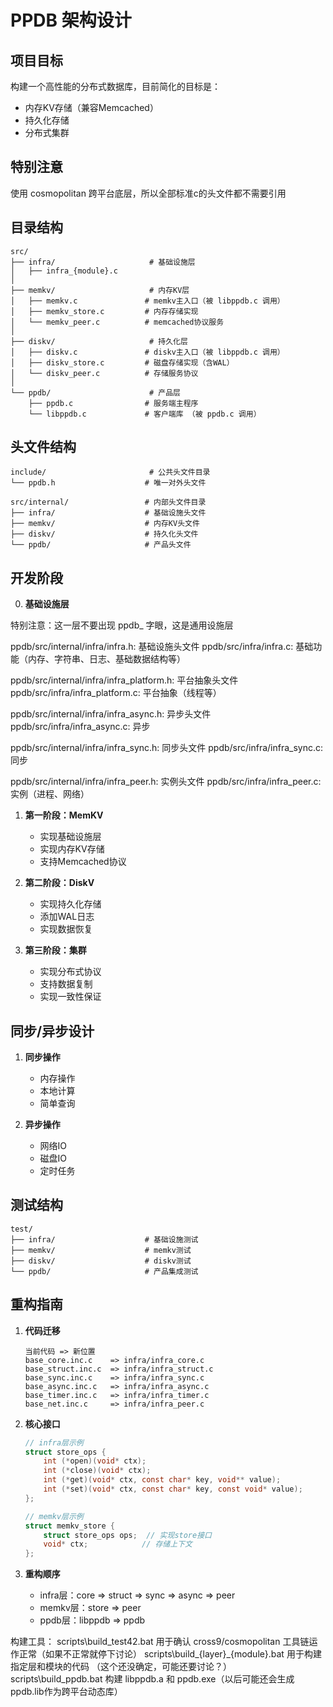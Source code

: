﻿# PPDB 架构设计

## 项目目标

构建一个高性能的分布式数据库，目前简化的目标是：
- 内存KV存储（兼容Memcached）
- 持久化存储
- 分布式集群

## 特别注意

使用 cosmopolitan 跨平台底层，所以全部标准c的头文件都不需要引用

## 目录结构

```
src/
├── infra/                     # 基础设施层
│   ├── infra_{module}.c          
│
├── memkv/                     # 内存KV层
│   ├── memkv.c               # memkv主入口（被 libppdb.c 调用）
│   ├── memkv_store.c         # 内存存储实现
│   └── memkv_peer.c          # memcached协议服务
│
├── diskv/                     # 持久化层
│   ├── diskv.c               # diskv主入口（被 libppdb.c 调用）
│   ├── diskv_store.c         # 磁盘存储实现（含WAL）
│   └── diskv_peer.c          # 存储服务协议
│
└── ppdb/                      # 产品层
    ├── ppdb.c                # 服务端主程序
    └── libppdb.c             # 客户端库 （被 ppdb.c 调用）
```

## 头文件结构

```
include/                       # 公共头文件目录
└── ppdb.h                    # 唯一对外头文件

src/internal/                 # 内部头文件目录
├── infra/                    # 基础设施头文件
├── memkv/                    # 内存KV头文件
├── diskv/                    # 持久化头文件
└── ppdb/                     # 产品头文件
```

## 开发阶段

0. **基础设施层**

特别注意：这一层不要出现 ppdb_ 字眼，这是通用设施层

ppdb/src/internal/infra/infra.h: 基础设施头文件
ppdb/src/infra/infra.c: 基础功能（内存、字符串、日志、基础数据结构等）

ppdb/src/internal/infra/infra_platform.h: 平台抽象头文件
ppdb/src/infra/infra_platform.c: 平台抽象（线程等）

ppdb/src/internal/infra/infra_async.h: 异步头文件
ppdb/src/infra/infra_async.c: 异步

ppdb/src/internal/infra/infra_sync.h: 同步头文件
ppdb/src/infra/infra_sync.c: 同步

ppdb/src/internal/infra/infra_peer.h: 实例头文件
ppdb/src/infra/infra_peer.c: 实例（进程、网络）

1. **第一阶段：MemKV**
   - 实现基础设施层
   - 实现内存KV存储
   - 支持Memcached协议

2. **第二阶段：DiskV**
   - 实现持久化存储
   - 添加WAL日志
   - 实现数据恢复

3. **第三阶段：集群**
   - 实现分布式协议
   - 支持数据复制
   - 实现一致性保证

## 同步/异步设计

1. **同步操作**
   - 内存操作
   - 本地计算
   - 简单查询

2. **异步操作**
   - 网络IO
   - 磁盘IO
   - 定时任务

## 测试结构

```
test/
├── infra/                    # 基础设施测试
├── memkv/                    # memkv测试
├── diskv/                    # diskv测试
└── ppdb/                     # 产品集成测试
```

## 重构指南

1. **代码迁移**
   ```
   当前代码 => 新位置
   base_core.inc.c    => infra/infra_core.c
   base_struct.inc.c  => infra/infra_struct.c
   base_sync.inc.c    => infra/infra_sync.c
   base_async.inc.c   => infra/infra_async.c
   base_timer.inc.c   => infra/infra_timer.c
   base_net.inc.c     => infra/infra_peer.c
   ```

2. **核心接口**
   ```c
   // infra层示例
   struct store_ops {
       int (*open)(void* ctx);
       int (*close)(void* ctx);
       int (*get)(void* ctx, const char* key, void** value);
       int (*set)(void* ctx, const char* key, const void* value);
   };

   // memkv层示例
   struct memkv_store {
       struct store_ops ops;  // 实现store接口
       void* ctx;            // 存储上下文
   };
   ```

3. **重构顺序**
   - infra层：core => struct => sync => async => peer
   - memkv层：store => peer
   - ppdb层：libppdb => ppdb

构建工具：
scripts\build_test42.bat 用于确认 cross9/cosmopolitan 工具链运作正常（如果不正常就停下讨论）
scripts\build_{layer}_{module}.bat 用于构建指定层和模块的代码 （这个还没确定，可能还要讨论？）
scripts\build_ppdb.bat 构建 libppdb.a 和 ppdb.exe（以后可能还会生成 ppdb.lib作为跨平台动态库）
